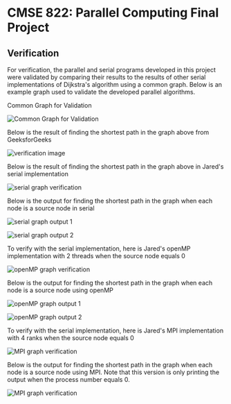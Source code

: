 # CMSE 822: Parallel Computing Final Project

## Verification

For verification, the parallel and serial programs developed in this project were validated by comparing their results to the results of other serial implementations of Dijkstra's algorithm using a common graph. Below is an example graph used to validate the developed parallel algorithms.  

Common Graph for Validation

![Common Graph for Validation](./results/final_project_figures/graph_image.png)

Below is the result of finding the shortest path in the graph above from GeeksforGeeks

![verification image](./results/final_project_figures/verification_image.png)

Below is the result of finding the shortest path in the graph above in Jared's serial implementation

![serial graph verification](./results/final_project_figures/serial_graph_verification.png)

Below is the output for finding the shortest path in the graph when each node is a source node in serial

![serial graph output 1](./results/final_project_figures/serial_graph_output_1.png)

![serial graph output 2](./results/final_project_figures/serial_graph_output_2.png)

To verify with the serial implementation, here is Jared's openMP implementation with 2 threads when the source node equals 0

![openMP graph verification](./results/final_project_figures/openMP_graph_verification.png)

Below is the output for finding the shortest path in the graph when each node is a source node using openMP

![openMP graph output 1](./results/final_project_figures/openMP_graph_output_1.png)

![openMP graph output 2](./results/final_project_figures/openMP_graph_output_2.png)

To verify with the serial implementation, here is Jared's MPI implementation with 4 ranks when the source node equals 0

![MPI graph verification](./results/final_project_figures/MPI_graph_verification.png)

Below is the output for finding the shortest path in the graph when each node is a source node using MPI. Note that
this version is only printing the output when the process number equals 0.

![MPI graph verification](./results/final_project_figures/MPI_graph_output_1(process%200).png)